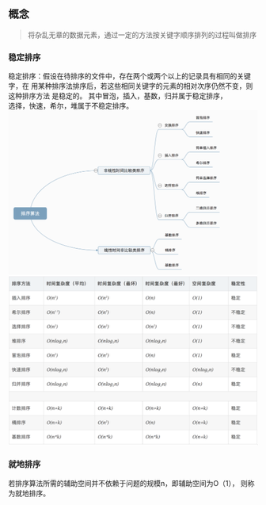 ## 概念
> 将杂乱无章的数据元素，通过一定的方法按关键字顺序排列的过程叫做排序

### 稳定排序
稳定排序：假设在待排序的文件中，存在两个或两个以上的记录具有相同的关键字，在
用某种排序法排序后，若这些相同关键字的元素的相对次序仍然不变，则这种排序方法
是稳定的。
其中冒泡，插入，基数，归并属于稳定排序，  
选择，快速，希尔，堆属于不稳定排序。  
![](./images/sort-tree.png)  
![](./images/sort-complex.png)
### 就地排序
若排序算法所需的辅助空间并不依赖于问题的规模n，即辅助空间为O（1），
则称为就地排序。